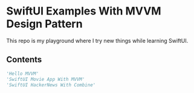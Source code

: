 # SwiftUI Examples With MVVM Design Pattern

This repo is my playground where I try new things while learning SwiftUI.

## Contents

```python
'Hello MVVM'
'SwiftUI Movie App With MVVM'
'SwiftUI HackerNews With Combine'
